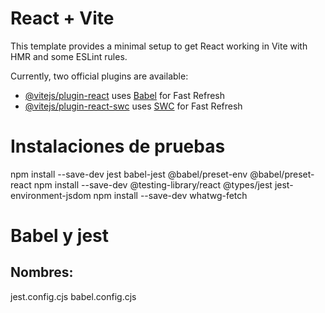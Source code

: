 # React + Vite

This template provides a minimal setup to get React working in Vite with HMR and some ESLint rules.

Currently, two official plugins are available:

- [@vitejs/plugin-react](https://github.com/vitejs/vite-plugin-react/blob/main/packages/plugin-react/README.md) uses [Babel](https://babeljs.io/) for Fast Refresh
- [@vitejs/plugin-react-swc](https://github.com/vitejs/vite-plugin-react-swc) uses [SWC](https://swc.rs/) for Fast Refresh

# Instalaciones de pruebas
npm install --save-dev jest babel-jest @babel/preset-env @babel/preset-react
npm install --save-dev @testing-library/react @types/jest jest-environment-jsdom
npm install --save-dev whatwg-fetch

# Babel y jest
## Nombres:
jest.config.cjs
babel.config.cjs